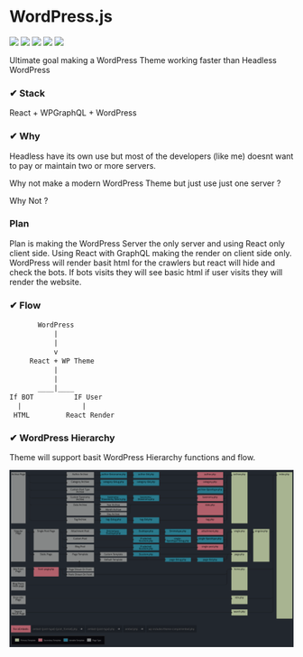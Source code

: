 # WordPress.js
![](https://img.shields.io/badge/Status-Under_Development-orange.svg)
![](https://img.shields.io/badge/WordPress-blue.svg) 
![](https://img.shields.io/badge/JS-yellow.svg)
![](https://img.shields.io/badge/React-yellow.svg)
![](https://img.shields.io/badge/WPGraphQL-pink.svg)


Ultimate goal making a WordPress Theme working faster than Headless WordPress


### ✔ Stack
React + WPGraphQL + WordPress


### ✔ Why
Headless have its own use but most of the developers (like me) doesnt want to pay or maintain two or more servers.

Why not make a modern WordPress Theme but just use just one server ?

Why Not ?



### Plan
Plan is making the WordPress Server the only server and using React only client side.
Using React with GraphQL making the render on client side only.
WordPress will render basit html for the crawlers but react will hide and check the bots.
If bots visits they will see basic html if user visits they will render the website.


### ✔ Flow
```
       WordPress 
           |
           |
           v
     React + WP Theme
           |
           |
       ____|____
If BOT          IF User
  |               |
 HTML         React Render
```

### ✔ WordPress Hierarchy
Theme will support basit WordPress Hierarchy functions and flow.

![](https://raw.githubusercontent.com/sinanisler/sinanisler/master/WordPress-Hierarchy-v2.png)
